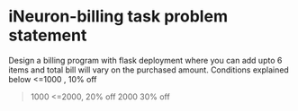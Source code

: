 # iNeuron-billing task problem statement
Design a billing program with flask deployment where you can add upto 6 items and total bill will vary on the purchased amount.
Conditions explained below
<=1000 , 10% off
>1000 <=2000, 20% off
>2000 30% off
